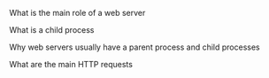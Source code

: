 What is the main role of a web server

What is a child process

Why web servers usually have a parent process and child processes

What are the main HTTP requests
